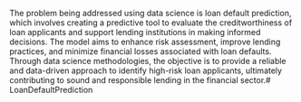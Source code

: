 The problem being addressed using data science is loan default prediction, which involves creating a predictive tool to evaluate the creditworthiness of loan applicants and support lending institutions in making informed decisions. The model aims to enhance risk assessment, improve lending practices, and minimize financial losses associated with loan defaults. Through data science methodologies, the objective is to provide a reliable and data-driven approach to identify high-risk loan applicants, ultimately contributing to sound and responsible lending in the financial sector.# LoanDefaultPrediction
